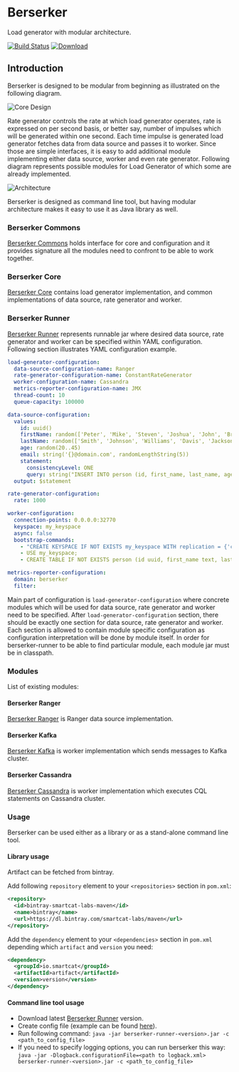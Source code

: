 # Berserker

Load generator with modular architecture.

[![Build Status](https://travis-ci.org/smartcat-labs/berserker.svg?branch=master)](https://travis-ci.org/smartcat-labs/berserker)
[ ![Download](https://api.bintray.com/packages/smartcat-labs/maven/berserker/images/download.svg) ](https://bintray.com/smartcat-labs/maven/berserker/_latestVersion)

## Introduction

Berserker is designed to be modular from beginning as illustrated on the following diagram.

![Core Design](images/core-design.png)

Rate generator controls the rate at which load generator operates, rate is expressed on per second basis, or better say, number of impulses which will be generated within one second. Each time impulse is generated load generator fetches data from data source and passes it to worker. Since those are simple interfaces, it is easy to add additional module implementing either data source, worker and even rate generator.
Following diagram represents possible modules for Load Generator of which some are already implemented.

![Architecture](images/architecture.png)

Berserker is designed as command line tool, but having modular architecture makes it easy to use it as Java library as well.

### Berserker Commons

[Berserker Commons](berserker-commons) holds interface for core and configuration and it provides signature all the modules need to confront to be able to work together.

### Berserker Core

[Berserker Core](berserker-core) contains load generator implementation, and common implementations of data source, rate generator and worker.

### Berserker Runner

[Berserker Runner](berserker-runner) represents runnable jar where desired data source, rate generator and worker can be specified within YAML configuration.
Following section illustrates YAML configuration example.

```yaml
load-generator-configuration:
  data-source-configuration-name: Ranger
  rate-generator-configuration-name: ConstantRateGenerator
  worker-configuration-name: Cassandra
  metrics-reporter-configuration-name: JMX
  thread-count: 10
  queue-capacity: 100000

data-source-configuration:
  values:
    id: uuid()
    firstName: random(['Peter', 'Mike', 'Steven', 'Joshua', 'John', 'Brandon'])
    lastName: random(['Smith', 'Johnson', 'Williams', 'Davis', 'Jackson', 'White', 'Lewis', 'Clark'])
    age: random(20..45)
    email: string('{}@domain.com', randomLengthString(5))
    statement:
      consistencyLevel: ONE
      query: string("INSERT INTO person (id, first_name, last_name, age, email) VALUES ({}, '{}', '{}', {}, '{}');", $id, $firstName, $lastName, $age, $email)
  output: $statement

rate-generator-configuration:
  rate: 1000

worker-configuration:
  connection-points: 0.0.0.0:32770
  keyspace: my_keyspace
  async: false
  bootstrap-commands:
    - "CREATE KEYSPACE IF NOT EXISTS my_keyspace WITH replication = {'class': 'SimpleStrategy', 'replication_factor': 1};"
    - USE my_keyspace;
    - CREATE TABLE IF NOT EXISTS person (id uuid, first_name text, last_name text, age int, email text, primary key (id));

metrics-reporter-configuration:
  domain: berserker
  filter:
```

Main part of configuration is `load-generator-configuration` where concrete modules which will be used for data source, rate generator and worker need to be specified. After `load-generator-configuration` section, there should be exactly one section for data source, rate generator and worker.
Each section is allowed to contain module specific configuration as configuration interpretation will be done by module itself.
In order for berserker-runner to be able to find particular module, each module jar must be in classpath.

### Modules

List of existing modules:

#### Berserker Ranger

[Berserker Ranger](berserker-ranger) is Ranger data source implementation.

#### Berserker Kafka

[Berserker Kafka](berserker-kafka) is worker implementation which sends messages to Kafka cluster.

#### Berserker Cassandra
[Berserker Cassandra](berserker-cassandra) is worker implementation which executes CQL statements on Cassandra cluster.

### Usage

Berserker can be used either as a library or as a stand-alone command line tool.

#### Library usage

Artifact can be fetched from bintray.

Add following `repository` element to your `<repositories>` section in `pom.xml`:

```xml
<repository>
  <id>bintray-smartcat-labs-maven</id>
  <name>bintray</name>
  <url>https://dl.bintray.com/smartcat-labs/maven</url>
</repository>
```

Add the `dependency` element to your `<dependencies>` section in `pom.xml` depending which `artifact` and `version` you need:

```xml
<dependency>
  <groupId>io.smartcat</groupId>
  <artifactId>artifact</artifactId>
  <version>version</version>
</dependency>
```

#### Command line tool usage

- Download latest [Berserker Runner](https://bintray.com/smartcat-labs/maven/berserker) version.
- Create config file (example can be found [here](berserker-runner/src/example/resources/ranger-cassandra.yml)).
- Run following command: `java -jar berserker-runner-<version>.jar -c <path_to_config_file>`
- If you need to specify logging options, you can run berserker this way: `java -jar -Dlogback.configurationFile=<path to logback.xml> berserker-runner-<version>.jar -c <path_to_config_file>`
